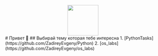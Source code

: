 <div id="header" align="center">
  <img src="https://media.giphy.com/media/M9gbBd9nbDrOTu1Mqx/giphy.gif" width="100"/>
</div>
# Привет 👋
## Выбирай тему которая тебе интересна
1. [PythonTasks](https://github.com/ZadireyEvgeny/Python)
2. [os_labs](https://github.com/ZadireyEvgeny/os_labs)

